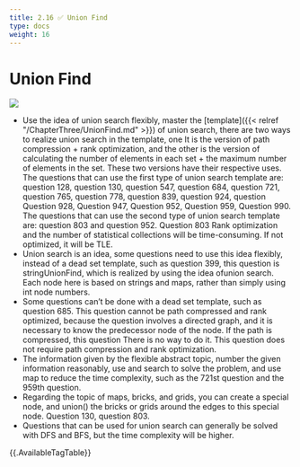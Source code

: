 ```yaml
---
title: 2.16 ✅ Union Find
type: docs
weight: 16
---
```


# Union Find

![](https://img.halfrost.com/Leetcode/Union_Find.png)
- Use the idea of ​​union search flexibly, master the [template]({{< relref "/ChapterThree/UnionFind.md" >}}) of union search, there are two ways to realize union search in the template, one It is the version of path compression + rank optimization, and the other is the version of calculating the number of elements in each set + the maximum number of elements in the set. These two versions have their respective uses. The questions that can use the first type of union search template are: question 128, question 130, question 547, question 684, question 721, question 765, question 778, question 839, question 924, question Question 928, Question 947, Question 952, Question 959, Question 990. The questions that can use the second type of union search template are: question 803 and question 952. Question 803 Rank optimization and the number of statistical collections will be time-consuming. If not optimized, it will be TLE.
- Union search is an idea, some questions need to use this idea flexibly, instead of a dead set template, such as question 399, this question is stringUnionFind, which is realized by using the idea of ​​union search. Each node here is based on strings and maps, rather than simply using int node numbers.
- Some questions can’t be done with a dead set template, such as question 685. This question cannot be path compressed and rank optimized, because the question involves a directed graph, and it is necessary to know the predecessor node of the node. If the path is compressed, this question There is no way to do it. This question does not require path compression and rank optimization.
- The information given by the flexible abstract topic, number the given information reasonably, use and search to solve the problem, and use map to reduce the time complexity, such as the 721st question and the 959th question.
- Regarding the topic of maps, bricks, and grids, you can create a special node, and union() the bricks or grids around the edges to this special node. Question 130, question 803.
- Questions that can be used for union search can generally be solved with DFS and BFS, but the time complexity will be higher.


{{.AvailableTagTable}}
